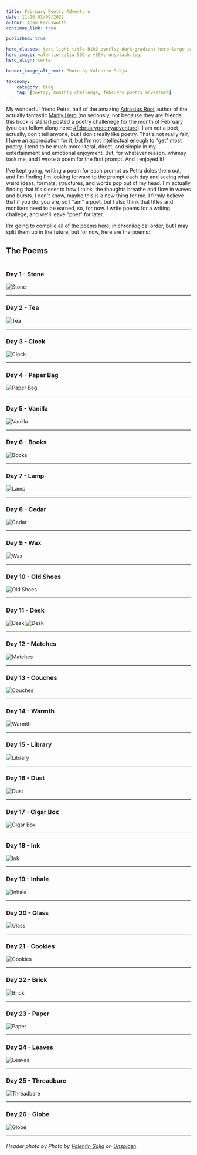 ```yaml
---
title: February Poetry Adventure
date: 11:26 03/09/2022
author: Adam Farnsworth
continue_link: true

published: true

hero_classes: text-light title-h1h2 overlay-dark-gradient hero-large parallax
hero_image: valentin-salja-5DD-zrySSXc-unsplash.jpg
hero_align: center

header_image_alt_text: Photo by Valentin Salja

taxonomy:
    category: blog
    tag: [poetry, monthly challenge, february poetry adventure]
---
```


My wonderful friend Petra, half of the amazing [Adrastus Root](https://www.adrastusrood.com) author of the actually fantastic [Manly Hero](https://www.adrastusrood.com/books) (no seriously, not because they are friends, this book is stellar) posted a poetry challenege for the month of February (you can follow along here: [#februarypoetryadventure](https://www.instagram.com/explore/tags/februarypoetryadventure/)). I am not a poet, actually, don't tell anyone, but I don't really like poetry. That's not really fair, I have an appreciation for it, but I'm not intellectual enough to "get" most poetry. I tend to be much more literal, direct, and simple in my entertainment and emotional enjoyment. But, for whatever reason, whimsy took me, and I wrote a poem for the first prompt. And I enjoyed it!

I've kept going, writing a poem for each prompt as Petra doles them out, and I'm finding I'm looking forward to the prompt each day and seeing what weird ideas, formats, structures, and words pop out of my head. I'm actually finding that it's closer to how I think, the thoughts breathe and flow in waves and bursts. I don't know, maybe this is a new thing for me. I firmly believe that if you do: you are, so I "am" a poet, but I also think that titles and monikers need to be earned, so, for now. I write poems for a writing challege, and we'll leave "poet" for later.

I'm going to complile all of the poems here, in chronilogical order, but I may split them up in the future, but for now, here are the poems:

## The Poems
---
### Day 1 - Stone
![Stone](poems/01-stone.png)

---
### Day 2 - Tea
![Tea](poems/02-tea.png)

---
### Day 3 - Clock
![Clock](poems/03-clock.png)

---
### Day 4 - Paper Bag
![Paper Bag](poems/04-paper-bag.png)

---
### Day 5 - Vanilla
![Vanilla](poems/05-vanilla.png)

---
### Day 6 - Books
![Books](poems/06-books.png)

---
### Day 7 - Lamp
![Lamp](poems/07-lamp.png)

---
### Day 8 - Cedar
![Cedar](poems/08-cedar.png)

---
### Day 9 - Wax
![Wax](poems/09-wax.png)

---
### Day 10 - Old Shoes
![Old Shoes](poems/10-old-shoes.png)

---
### Day 11 - Desk
![Desk](poems/11-desk-part-1.png)
![Desk](poems/11-desk-part-2.png)

---
### Day 12 - Matches
![Matches](poems/12-matches.png)

---
### Day 13 - Couches
![Couches](poems/13-couches.png)

---
### Day 14 - Warmth
![Warmth](poems/14-warmth.png)

---
### Day 15 - Library
![Library](poems/15-library.png)

---
### Day 16 - Dust
![Dust](poems/16-dust.png)

---
### Day 17 - Cigar Box
![Cigar Box](poems/17-cigar-box.png)

---
### Day 18 - Ink
![Ink](poems/18-ink.png)

---
### Day 19 - Inhale
![Inhale](poems/19-inhale.png)

---
### Day 20 - Glass
![Glass](poems/20-glass.png)

---
### Day 21 - Cookies
![Cookies](poems/21-cookies.png)

---
### Day 22 - Brick
![Brick](poems/22-brick.png)

---
### Day 23 - Paper
![Paper](poems/23-paper.png)

---
### Day 24 - Leaves
![Leaves](poems/24-leaves.png)

---
### Day 25 - Threadbare
![Threadbare](poems/25-threadbare.png)

---
### Day 26 - Globe
![Globe](poems/26-globe.png)

---


###### Header photo by Photo by <a href="https://unsplash.com/@valentinsalja?utm_source=unsplash&utm_medium=referral&utm_content=creditCopyText">Valentin Salja</a> on <a href="https://unsplash.com/s/photos/poetry?utm_source=unsplash&utm_medium=referral&utm_content=creditCopyText">Unsplash</a>